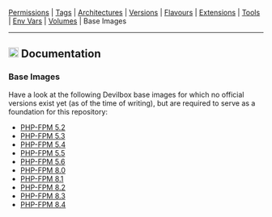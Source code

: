 [Permissions](syncronize-file-permissions.md) |
[Tags](docker-tags.md) |
[Architectures](supported-architectures.md) |
[Versions](php-versions.md) |
[Flavours](flavours.md) |
[Extensions](php-modules.md) |
[Tools](available-tools.md) |
[Env Vars](docker-env-variables.md) |
[Volumes](docker-volumes.md) |
Base Images

---

<h2><img name="Documentation" title="Documentation" width="20" src="https://github.com/devilbox/artwork/raw/master/submissions_logo/cytopia/01/png/logo_64_trans.png"> Documentation</h2>



### Base Images

Have a look at the following Devilbox base images for which no official versions exist yet (as of the time of writing), but are required to serve as a foundation for this repository:

* [PHP-FPM 5.2](https://github.com/devilbox/docker-php-fpm-5.2)
* [PHP-FPM 5.3](https://github.com/devilbox/docker-php-fpm-5.3)
* [PHP-FPM 5.4](https://github.com/devilbox/docker-php-fpm-5.4)
* [PHP-FPM 5.5](https://github.com/devilbox/docker-php-fpm-5.5)
* [PHP-FPM 5.6](https://github.com/devilbox/docker-php-fpm-5.6)
* [PHP-FPM 8.0](https://github.com/devilbox/docker-php-fpm-8.0)
* [PHP-FPM 8.1](https://github.com/devilbox/docker-php-fpm-8.1)
* [PHP-FPM 8.2](https://github.com/devilbox/docker-php-fpm-8.2)
* [PHP-FPM 8.3](https://github.com/devilboxcommunity/docker-php-fpm-8.3)
* [PHP-FPM 8.4](https://github.com/devilboxcommunity/docker-php-fpm-8.4)

